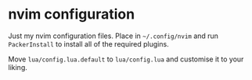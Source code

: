 # nvim configuration

Just my nvim configuration files. Place in `~/.config/nvim` and run
`PackerInstall` to install all of the required plugins.

Move `lua/config.lua.default` to `lua/config.lua` and customise it to your liking.


